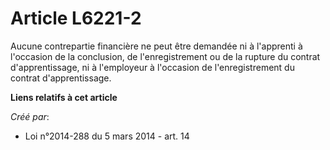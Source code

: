 # Article L6221-2

Aucune contrepartie financière ne peut être demandée ni à l'apprenti à l'occasion de la conclusion, de l'enregistrement ou de
la rupture du contrat d'apprentissage, ni à l'employeur à l'occasion de l'enregistrement du contrat d'apprentissage.

**Liens relatifs à cet article**

_Créé par_:

  - Loi n°2014-288 du 5 mars 2014 - art. 14

